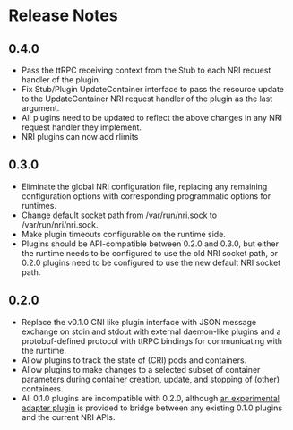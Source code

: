 # Release Notes

## 0.4.0

- Pass the ttRPC receiving context from the Stub to each NRI request handler
of the plugin.
- Fix Stub/Plugin UpdateContainer interface to pass the resource update to
the UpdateContainer NRI request handler of the plugin as the last argument.
- All plugins need to be updated to reflect the above changes in any NRI
request handler they implement.
- NRI plugins can now add rlimits

## 0.3.0

- Eliminate the global NRI configuration file, replacing any remaining
configuration options with corresponding programmatic options for runtimes.
- Change default socket path from /var/run/nri.sock to /var/run/nri/nri.sock.
- Make plugin timeouts configurable on the runtime side.
- Plugins should be API-compatible between 0.2.0 and 0.3.0, but either the
runtime needs to be configured to use the old NRI socket path, or 0.2.0 plugins
need to be configured to use the new default NRI socket path.

## 0.2.0

- Replace the v0.1.0 CNI like plugin interface with JSON message exchange on
stdin and stdout with external daemon-like plugins and a protobuf-defined
protocol with ttRPC bindings for communicating with the runtime.
- Allow plugins to track the state of (CRI) pods and containers.
- Allow plugins to make changes to a selected subset of container parameters
during container creation, update, and stopping of (other) containers.
- All 0.1.0 plugins are incompatible with 0.2.0, although
[an experimental adapter plugin](plugins/v010-adapter) is provided to bridge
between any existing 0.1.0 plugins and the current NRI APIs.
